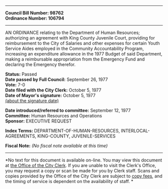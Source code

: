 * * * * *  
  
**Council Bill Number: [](#h0)[](#h2)98762**   
**Ordinance Number: 106794**  
  
* * * * *  
  
AN ORDINANCE relating to the Department of Human Resources; authorizing an agreement with King County Juvenile Court, providing for reimbursement to the City of Salaries and other expenses for certain Youth Service Aides employed in the Community Accountability Program, increasing an expenditure allowance in the 1977 Budget of said Department, making a reimbursable appropriation from the Emergency Fund and declaring the Emergency therefor.  
  
**Status:** Passed   
**Date passed by Full Council:** September 26, 1977   
**Vote:** 7-0   
**Date filed with the City Clerk:** October 5, 1977   
**Date of Mayor's signature:** October 5, 1977   
[(about the signature date)](/~public/approvaldate.htm)   
  
  
**Date introduced/referred to committee:** September 12, 1977   
**Committee:** Human Resources and Operations   
**Sponsor:** EXECUTIVE REQUEST   
  
**Index Terms:** DEPARTMENT-OF-HUMAN-RESOURCES, INTERLOCAL-AGREEMENTS, KING-COUNTY, JUVENILE-SERVICES  
  
**Fiscal Note:** *(No fiscal note available at this time)*  
  
* * * * *  
  
*No text for this document is available on-line. You may view this document at [the Office of the City Clerk](http://www.seattle.gov/leg/clerk/contactUs.htm). If you are unable to visit the Clerk's Office, you may request a copy or scan be made for you by Clerk staff. Scans and copies provided by the Office of the City Clerk are subject to [copy fees](http://clerk.seattle.gov/~public/clerkfees.htm), and the timing of service is dependent on the availability of staff. *  
  
  
